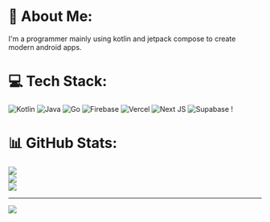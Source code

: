 # 💫 About Me:
I'm a programmer mainly using kotlin and jetpack compose to create modern android apps.


# 💻 Tech Stack:
![Kotlin](https://img.shields.io/badge/kotlin-%237F52FF.svg?style=for-the-badge&logo=kotlin&logoColor=white) 
![Java](https://img.shields.io/badge/java-%23ED8B00.svg?style=for-the-badge&logo=openjdk&logoColor=white) ![Go](https://img.shields.io/badge/go-%2300ADD8.svg?style=for-the-badge&logo=go&logoColor=white) ![Firebase](https://img.shields.io/badge/firebase-%23039BE5.svg?style=for-the-badge&logo=firebase) ![Vercel](https://img.shields.io/badge/vercel-%23000000.svg?style=for-the-badge&logo=vercel&logoColor=white) ![Next JS](https://img.shields.io/badge/Next-black?style=for-the-badge&logo=next.js&logoColor=white) ![Supabase](https://img.shields.io/badge/Supabase-3ECF8E?style=for-the-badge&logo=supabase&logoColor=white) !
# 📊 GitHub Stats:
![](https://github-readme-stats.vercel.app/api?username=jonasbina&theme=dark&hide_border=false&include_all_commits=false&count_private=false)<br/>
![](https://github-readme-streak-stats.herokuapp.com/?user=jonasbina&theme=dark&hide_border=false)<br/>
![](https://github-readme-stats.vercel.app/api/top-langs/?username=jonasbina&theme=dark&hide_border=false&include_all_commits=false&count_private=false&layout=compact)

---
[![](https://visitcount.itsvg.in/api?id=jonasbina&icon=0&color=0)](https://visitcount.itsvg.in)
